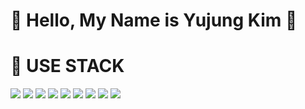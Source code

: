 # 🌱 Hello, My Name is Yujung Kim 👋


# 🤔 USE STACK
<img src="https://img.shields.io/badge/HTML-E34F26?style=flat-square&logo=HTML5&logoColor=white"/> <img src="https://img.shields.io/badge/CSS-8CA1AF?style=flat-square&logo=CSS&logoColor=white"/> <img src="https://img.shields.io/badge/JAVASCRIPT-FFCD00?style=flat-square&logo=JAVASCRIPT&logoColor=white"/>
<img src="https://img.shields.io/badge/SPRING-00BCB4?style=flat-square&logo=SPRING&logoColor=white"/> <img src="https://img.shields.io/badge/JAVA-E34F26?style=flat-square&logo=JAVA&logoColor=white"/> <img src="https://img.shields.io/badge/JPA-EA4AAA?style=flat-square&logo=JPA&logoColor=white"/> <img src="https://img.shields.io/badge/thymeleaf-005F0F?style=flat-square&logo=Thymeleaf&logoColor=white"/> <img src="https://img.shields.io/badge/mybatis-105F0F?style=flat-square&logo=mybatis&logoColor=white"/> <img src="https://img.shields.io/badge/AWS-FFCD19?style=flat-square&logo=AWS&logoColor=white"/>
